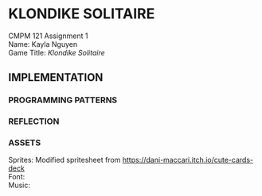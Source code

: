 # KLONDIKE SOLITAIRE

CMPM 121 Assignment 1\
Name: Kayla Nguyen\
Game Title: _Klondike Solitaire_

## IMPLEMENTATION

### PROGRAMMING PATTERNS

### REFLECTION

### ASSETS
Sprites: Modified spritesheet from https://dani-maccari.itch.io/cute-cards-deck \
Font: \
Music:
